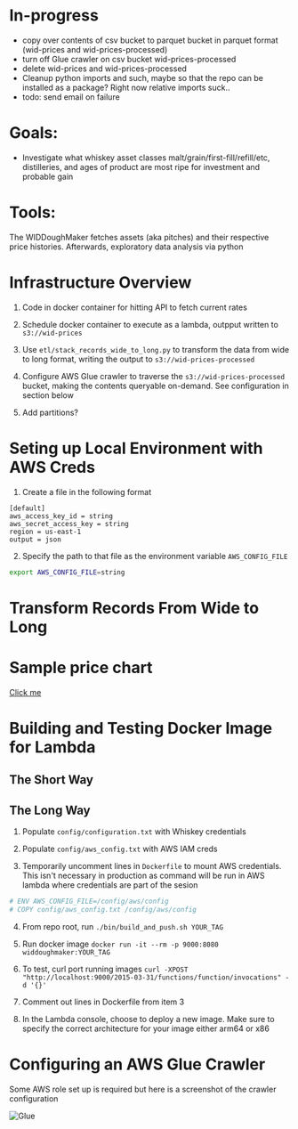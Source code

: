 # In-progress
- copy over contents of csv bucket to parquet bucket in parquet format (wid-prices and wid-prices-processed)
- turn off Glue crawler on csv bucket wid-prices-processed
- delete wid-prices and wid-prices-processed
- Cleanup python imports and such, maybe so that the repo can be installed as a package? Right now relative imports suck..
- todo: send email on failure

# Goals:
 - Investigate what whiskey asset classes malt/grain/first-fill/refill/etc, distilleries, and ages of product are most ripe for investment and probable gain
 
# Tools:
The WIDDoughMaker fetches assets (aka pitches) and their respective price histories. Afterwards, exploratory data analysis via python

# Infrastructure Overview

1. Code in docker container for hitting API to fetch current rates

2. Schedule docker container to execute as a lambda, outpput written to `s3://wid-prices`

3. Use `etl/stack_records_wide_to_long.py` to transform the data from wide to long format, writing the output to `s3://wid-prices-processed`

4. Configure AWS Glue crawler to traverse the `s3://wid-prices-processed` bucket, making the contents queryable on-demand. See configuration in section below

5. Add partitions? 

# Seting up Local Environment with AWS Creds

1. Create a file in the following format
```
[default]
aws_access_key_id = string
aws_secret_access_key = string
region = us-east-1
output = json
```

2. Specify the path to that file as the environment variable `AWS_CONFIG_FILE`
```bash
export AWS_CONFIG_FILE=string
```

# Transform Records From Wide to Long

# Sample price chart
[Click me](https://www.whiskyinvestdirect.com/tullibardine/2015/Q4/BBF/chart.do)

# Building and Testing Docker Image for Lambda

## The Short Way


## The Long Way
1. Populate `config/configuration.txt` with Whiskey credentials

2. Populate `config/aws_config.txt` with AWS IAM creds

3. Temporarily uncomment lines in `Dockerfile` to mount AWS credentials. This isn't necessary in production as
command will be run in AWS lambda where credentials are part of the sesion
```Dockerfile
# ENV AWS_CONFIG_FILE=/config/aws/config
# COPY config/aws_config.txt /config/aws/config
```

4. From repo root, run
`./bin/build_and_push.sh YOUR_TAG`

5. Run docker image
`docker run -it --rm -p 9000:8080 widdoughmaker:YOUR_TAG`

6. To test, curl port running images
`curl -XPOST "http://localhost:9000/2015-03-31/functions/function/invocations" -d '{}'`

7. Comment out lines in Dockerfile from item 3

8. In the Lambda console, choose to deploy a new image. Make sure to specify the correct architecture for your image
either arm64 or x86

# Configuring an AWS Glue Crawler

Some AWS role set up is required but here is a screenshot of the crawler configuration

![Glue]('images/aws_glue_crawler_config.png')

